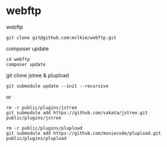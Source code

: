 # webftp
webftp

```
git clone git@github.com:mclkim/webftp.git
```

composer update
```
cd webftp
composer update
```

git clone jstree & plupload 
```
git submodule update --init --recursive
```

or
```
rm -r public/plugins/jstree
git submodule add https://github.com/vakata/jstree.git public/plugins/jstree

rm -r public/plugins/plupload
git submodule add https://github.com/moxiecode/plupload.git public/plugins/plupload
```

